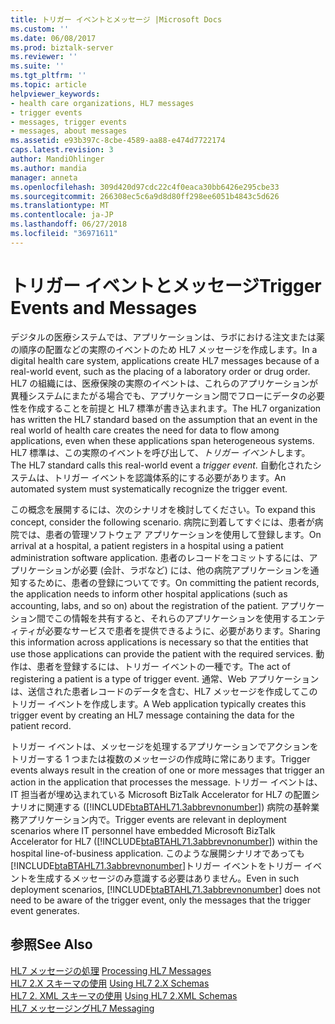 ```yaml
---
title: トリガー イベントとメッセージ |Microsoft Docs
ms.custom: ''
ms.date: 06/08/2017
ms.prod: biztalk-server
ms.reviewer: ''
ms.suite: ''
ms.tgt_pltfrm: ''
ms.topic: article
helpviewer_keywords:
- health care organizations, HL7 messages
- trigger events
- messages, trigger events
- messages, about messages
ms.assetid: e93b397c-8cbe-4589-aa88-e474d7722174
caps.latest.revision: 3
author: MandiOhlinger
ms.author: mandia
manager: anneta
ms.openlocfilehash: 309d420d97cdc22c4f0eaca30bb6426e295cbe33
ms.sourcegitcommit: 266308ec5c6a9d8d80ff298ee6051b4843c5d626
ms.translationtype: MT
ms.contentlocale: ja-JP
ms.lasthandoff: 06/27/2018
ms.locfileid: "36971611"
---
```

# <a name="trigger-events-and-messages"></a><span data-ttu-id="52012-102">トリガー イベントとメッセージ</span><span class="sxs-lookup"><span data-stu-id="52012-102">Trigger Events and Messages</span></span>
<span data-ttu-id="52012-103">デジタルの医療システムでは、アプリケーションは、ラボにおける注文または薬の順序の配置などの実際のイベントのため HL7 メッセージを作成します。</span><span class="sxs-lookup"><span data-stu-id="52012-103">In a digital health care system, applications create HL7 messages because of a real-world event, such as the placing of a laboratory order or drug order.</span></span> <span data-ttu-id="52012-104">HL7 の組織には、医療保険の実際のイベントは、これらのアプリケーションが異種システムにまたがる場合でも、アプリケーション間でフローにデータの必要性を作成することを前提と HL7 標準が書き込まれます。</span><span class="sxs-lookup"><span data-stu-id="52012-104">The HL7 organization has written the HL7 standard based on the assumption that an event in the real world of health care creates the need for data to flow among applications, even when these applications span heterogeneous systems.</span></span> <span data-ttu-id="52012-105">HL7 標準は、この実際のイベントを呼び出して、*トリガー イベント*します。</span><span class="sxs-lookup"><span data-stu-id="52012-105">The HL7 standard calls this real-world event a *trigger event*.</span></span> <span data-ttu-id="52012-106">自動化されたシステムは、トリガー イベントを認識体系的にする必要があります。</span><span class="sxs-lookup"><span data-stu-id="52012-106">An automated system must systematically recognize the trigger event.</span></span>  
  
 <span data-ttu-id="52012-107">この概念を展開するには、次のシナリオを検討してください。</span><span class="sxs-lookup"><span data-stu-id="52012-107">To expand this concept, consider the following scenario.</span></span> <span data-ttu-id="52012-108">病院に到着してすぐには、患者が病院では、患者の管理ソフトウェア アプリケーションを使用して登録します。</span><span class="sxs-lookup"><span data-stu-id="52012-108">On arrival at a hospital, a patient registers in a hospital using a patient administration software application.</span></span> <span data-ttu-id="52012-109">患者のレコードをコミットするには、アプリケーションが必要 (会計、ラボなど) には、他の病院アプリケーションを通知するために、患者の登録についてです。</span><span class="sxs-lookup"><span data-stu-id="52012-109">On committing the patient records, the application needs to inform other hospital applications (such as accounting, labs, and so on) about the registration of the patient.</span></span> <span data-ttu-id="52012-110">アプリケーション間でこの情報を共有すると、それらのアプリケーションを使用するエンティティが必要なサービスで患者を提供できるように、必要があります。</span><span class="sxs-lookup"><span data-stu-id="52012-110">Sharing this information across applications is necessary so that the entities that use those applications can provide the patient with the required services.</span></span> <span data-ttu-id="52012-111">動作は、患者を登録するには、トリガー イベントの一種です。</span><span class="sxs-lookup"><span data-stu-id="52012-111">The act of registering a patient is a type of trigger event.</span></span> <span data-ttu-id="52012-112">通常、Web アプリケーションは、送信された患者レコードのデータを含む、HL7 メッセージを作成してこのトリガー イベントを作成します。</span><span class="sxs-lookup"><span data-stu-id="52012-112">A Web application typically creates this trigger event by creating an HL7 message containing the data for the patient record.</span></span>  
  
 <span data-ttu-id="52012-113">トリガー イベントは、メッセージを処理するアプリケーションでアクションをトリガーする 1 つまたは複数のメッセージの作成時に常にあります。</span><span class="sxs-lookup"><span data-stu-id="52012-113">Trigger events always result in the creation of one or more messages that trigger an action in the application that processes the message.</span></span> <span data-ttu-id="52012-114">トリガー イベントは、IT 担当者が埋め込まれている Microsoft BizTalk Accelerator for HL7 の配置シナリオに関連する ([!INCLUDE[btaBTAHL71.3abbrevnonumber](../../includes/btabtahl71-3abbrevnonumber-md.md)]) 病院の基幹業務アプリケーション内で。</span><span class="sxs-lookup"><span data-stu-id="52012-114">Trigger events are relevant in deployment scenarios where IT personnel have embedded Microsoft BizTalk Accelerator for HL7 ([!INCLUDE[btaBTAHL71.3abbrevnonumber](../../includes/btabtahl71-3abbrevnonumber-md.md)]) within the hospital line-of-business application.</span></span> <span data-ttu-id="52012-115">このような展開シナリオであっても[!INCLUDE[btaBTAHL71.3abbrevnonumber](../../includes/btabtahl71-3abbrevnonumber-md.md)]トリガー イベントをトリガー イベントを生成するメッセージのみ意識する必要はありません。</span><span class="sxs-lookup"><span data-stu-id="52012-115">Even in such deployment scenarios, [!INCLUDE[btaBTAHL71.3abbrevnonumber](../../includes/btabtahl71-3abbrevnonumber-md.md)] does not need to be aware of the trigger event, only the messages that the trigger event generates.</span></span>  
  
## <a name="see-also"></a><span data-ttu-id="52012-116">参照</span><span class="sxs-lookup"><span data-stu-id="52012-116">See Also</span></span>  
 <span data-ttu-id="52012-117">[HL7 メッセージの処理](../../adapters-and-accelerators/accelerator-hl7/processing-hl7-messages.md) </span><span class="sxs-lookup"><span data-stu-id="52012-117">[Processing HL7 Messages](../../adapters-and-accelerators/accelerator-hl7/processing-hl7-messages.md) </span></span>  
 <span data-ttu-id="52012-118">[HL7 2.X スキーマの使用](../../adapters-and-accelerators/accelerator-hl7/using-hl7-2-x-schemas.md) </span><span class="sxs-lookup"><span data-stu-id="52012-118">[Using HL7 2.X Schemas](../../adapters-and-accelerators/accelerator-hl7/using-hl7-2-x-schemas.md) </span></span>  
 <span data-ttu-id="52012-119">[HL7 2. XML スキーマの使用](../../adapters-and-accelerators/accelerator-hl7/using-hl7-2-xml-schemas.md) </span><span class="sxs-lookup"><span data-stu-id="52012-119">[Using HL7 2.XML Schemas](../../adapters-and-accelerators/accelerator-hl7/using-hl7-2-xml-schemas.md) </span></span>  
 [<span data-ttu-id="52012-120">HL7 メッセージング</span><span class="sxs-lookup"><span data-stu-id="52012-120">HL7 Messaging</span></span>](../../adapters-and-accelerators/accelerator-hl7/hl7-messaging.md)